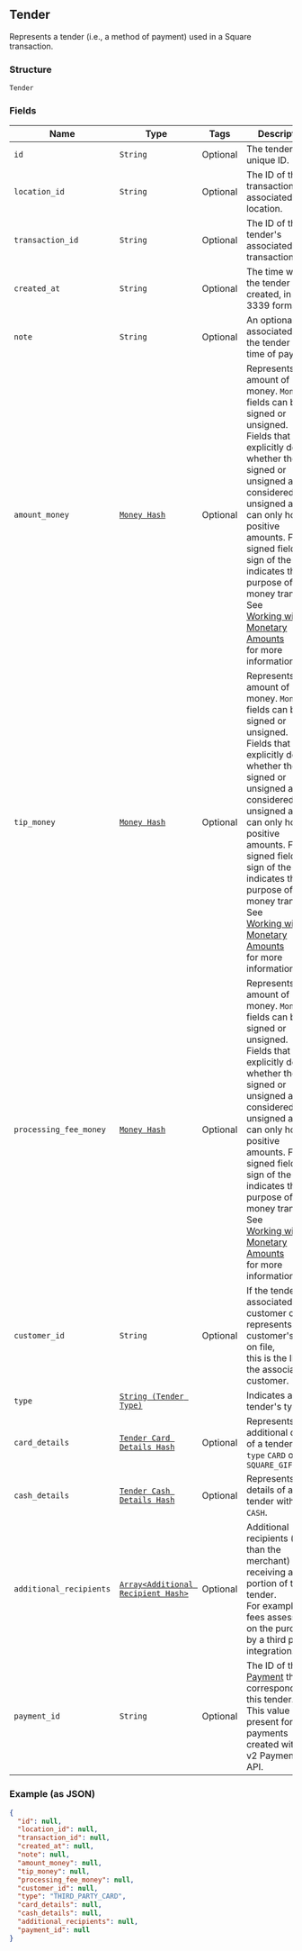 ## Tender

Represents a tender (i.e., a method of payment) used in a Square transaction.

### Structure

`Tender`

### Fields

| Name | Type | Tags | Description |
|  --- | --- | --- | --- |
| `id` | `String` | Optional | The tender's unique ID. |
| `location_id` | `String` | Optional | The ID of the transaction's associated location. |
| `transaction_id` | `String` | Optional | The ID of the tender's associated transaction. |
| `created_at` | `String` | Optional | The time when the tender was created, in RFC 3339 format. |
| `note` | `String` | Optional | An optional note associated with the tender at the time of payment. |
| `amount_money` | [`Money Hash`](/doc/models/money.md) | Optional | Represents an amount of money. `Money` fields can be signed or unsigned.<br>Fields that do not explicitly define whether they are signed or unsigned are<br>considered unsigned and can only hold positive amounts. For signed fields, the<br>sign of the value indicates the purpose of the money transfer. See<br>[Working with Monetary Amounts](https://developer.squareup.com/docs/build-basics/working-with-monetary-amounts)<br>for more information. |
| `tip_money` | [`Money Hash`](/doc/models/money.md) | Optional | Represents an amount of money. `Money` fields can be signed or unsigned.<br>Fields that do not explicitly define whether they are signed or unsigned are<br>considered unsigned and can only hold positive amounts. For signed fields, the<br>sign of the value indicates the purpose of the money transfer. See<br>[Working with Monetary Amounts](https://developer.squareup.com/docs/build-basics/working-with-monetary-amounts)<br>for more information. |
| `processing_fee_money` | [`Money Hash`](/doc/models/money.md) | Optional | Represents an amount of money. `Money` fields can be signed or unsigned.<br>Fields that do not explicitly define whether they are signed or unsigned are<br>considered unsigned and can only hold positive amounts. For signed fields, the<br>sign of the value indicates the purpose of the money transfer. See<br>[Working with Monetary Amounts](https://developer.squareup.com/docs/build-basics/working-with-monetary-amounts)<br>for more information. |
| `customer_id` | `String` | Optional | If the tender is associated with a customer or represents a customer's card on file,<br>this is the ID of the associated customer. |
| `type` | [`String (Tender Type)`](/doc/models/tender-type.md) |  | Indicates a tender's type. |
| `card_details` | [`Tender Card Details Hash`](/doc/models/tender-card-details.md) | Optional | Represents additional details of a tender with `type` `CARD` or `SQUARE_GIFT_CARD` |
| `cash_details` | [`Tender Cash Details Hash`](/doc/models/tender-cash-details.md) | Optional | Represents the details of a tender with `type` `CASH`. |
| `additional_recipients` | [`Array<Additional Recipient Hash>`](/doc/models/additional-recipient.md) | Optional | Additional recipients (other than the merchant) receiving a portion of this tender.<br>For example, fees assessed on the purchase by a third party integration. |
| `payment_id` | `String` | Optional | The ID of the [Payment](#type-payment) that corresponds to this tender.<br>This value is only present for payments created with the v2 Payments API. |

### Example (as JSON)

```json
{
  "id": null,
  "location_id": null,
  "transaction_id": null,
  "created_at": null,
  "note": null,
  "amount_money": null,
  "tip_money": null,
  "processing_fee_money": null,
  "customer_id": null,
  "type": "THIRD_PARTY_CARD",
  "card_details": null,
  "cash_details": null,
  "additional_recipients": null,
  "payment_id": null
}
```

